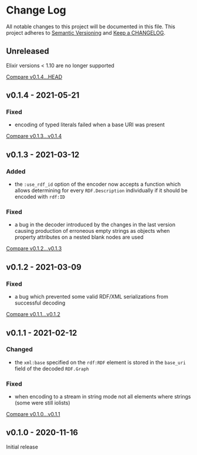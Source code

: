 # Change Log

All notable changes to this project will be documented in this file.
This project adheres to [Semantic Versioning](http://semver.org/) and
[Keep a CHANGELOG](http://keepachangelog.com).


## Unreleased

Elixir versions < 1.10 are no longer supported


[Compare v0.1.4...HEAD](https://github.com/rdf-elixir/rdf-xml-ex/compare/v0.1.4...HEAD)



## v0.1.4 - 2021-05-21

### Fixed

- encoding of typed literals failed when a base URI was present


[Compare v0.1.3...v0.1.4](https://github.com/rdf-elixir/rdf-xml-ex/compare/v0.1.3...v0.1.4)



## v0.1.3 - 2021-03-12

### Added

- the `:use_rdf_id` option of the encoder now accepts a function which allows determining
  for every `RDF.Description` individually if it should be encoded with `rdf:ID`  

### Fixed

- a bug in the decoder introduced by the changes in the last version causing production
  of erroneous empty strings as objects when property attributes on a nested blank nodes 
  are used


[Compare v0.1.2...v0.1.3](https://github.com/rdf-elixir/rdf-xml-ex/compare/v0.1.2...v0.1.3)



## v0.1.2 - 2021-03-09

### Fixed

- a bug which prevented some valid RDF/XML serializations from successful decoding 


[Compare v0.1.1...v0.1.2](https://github.com/rdf-elixir/rdf-xml-ex/compare/v0.1.1...v0.1.2)



## v0.1.1 - 2021-02-12

### Changed

- the `xml:base` specified on the `rdf:RDF` element is stored in the `base_uri`
  field of the decoded `RDF.Graph` 

### Fixed

- when encoding to a stream in string mode not all elements where strings 
  (some were still iolists) 


[Compare v0.1.0...v0.1.1](https://github.com/rdf-elixir/rdf-xml-ex/compare/v0.1.0...v0.1.1)



## v0.1.0 - 2020-11-16

Initial release

